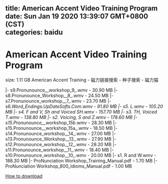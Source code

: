 
title: American Accent Video Training Program
date: Sun Jan 19 2020 13:39:07 GMT+0800 (CST)    
categories: baidu
---

# American Accent Video Training Program
size: 1.11 GB
 American Accent Training - 磁力链接搜索 - 种子搜索 - 磁力猫
 
|- s9.Pronunounce__workshop_9_.wmv - 30.90 MB
|- s8.Pronunounce_Workshop__8_.wmv - 24.50 MB
|- s7.Pronunounce_workshop__7_.wmv - 23.70 MB
|- s6._Word_Endings.UpDateSofts.Com.wmv - 91.80 MB
|- s5. L.wmv - 105.20 MB
|- s4. F and V, Sh and Voiced SH.wmv - 157.70 MB
|- s3. TH, Voiced T.wmv - 138.80 MB
|- s2. Voicing, S and Z.wmv - 178.60 MB
|- s15.Pronunounce__workshop_15b_.wmv - 28.30 MB
|- s15.Pronunounce__workshop_15a_.wmv - 18.50 MB
|- s14.Pronunounce_workshop__14_.wmv - 27.00 MB
|- s13.Pronunounce_Workshop__13_.wmv - 27.90 MB
|- s12.Pronunounce_workshop__12_.wmv - 28.20 MB
|- s11.Pronunounce_workshop__11_.wmv - 18.40 MB
|- s10.Pronunounce_workshop__10_.wmv - 20.00 MB
|- s1. R and W.wmv - 188.30 MB
|- ProNunciation Workshop_Training_Manual.pdf - 1.70 MB
|- ProNunciation Workshop_800_Idioms_Manual.pdf - 1.00 MB

[How to download](https://bpcam.bemobtrk.com/go/2ceec3aa-1ca2-46d6-b9ff-aaa5c184517c?jno=2067)